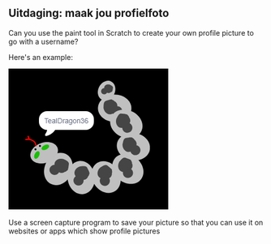 ## Uitdaging: maak jou profielfoto

Can you use the paint tool in Scratch to create your own profile picture to go with a username?

Here's an example:

![example of a profile picture](images/usernames-picture.png)

Use a screen capture program to save your picture so that you can use it on websites or apps which show profile pictures